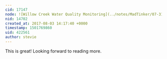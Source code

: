 ```yaml
---
cid: 17147
node: ![Willow Creek Water Quality Monitoring](../notes/MadTinker/07-31-2017/willow-creek-water-quality-monitoring)
nid: 14702
created_at: 2017-08-03 14:17:40 +0000
timestamp: 1501769860
uid: 422561
author: stevie
---
```


This is great! Looking forward to reading more. 